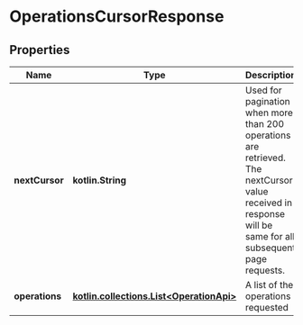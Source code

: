 
# OperationsCursorResponse

## Properties
| Name | Type | Description | Notes |
| ------------ | ------------- | ------------- | ------------- |
| **nextCursor** | **kotlin.String** | Used for pagination when more than 200 operations are retrieved. The nextCursor value received in response will be same for all subsequent page requests. |  |
| **operations** | [**kotlin.collections.List&lt;OperationApi&gt;**](OperationApi.md) | A list of the operations requested |  |



